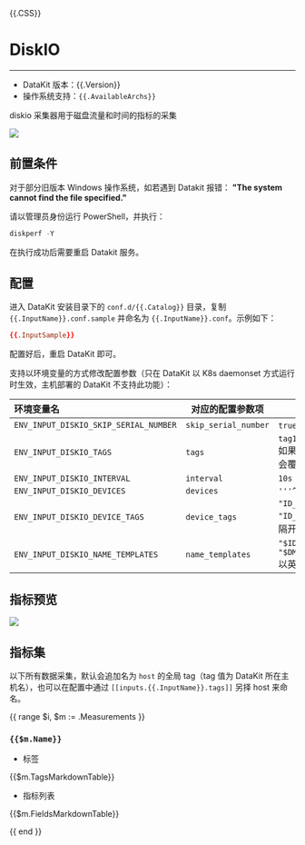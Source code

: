 {{.CSS}}
# DiskIO
---

- DataKit 版本：{{.Version}}
- 操作系统支持：`{{.AvailableArchs}}`

diskio 采集器用于磁盘流量和时间的指标的采集

![](imgs/input-diskio-01.png)

## 前置条件

对于部分旧版本 Windows 操作系统，如若遇到 Datakit 报错： **"The system cannot find the file specified."**

请以管理员身份运行 PowerShell，并执行：

```powershell
diskperf -Y
```

在执行成功后需要重启 Datakit 服务。

## 配置

进入 DataKit 安装目录下的 `conf.d/{{.Catalog}}` 目录，复制 `{{.InputName}}.conf.sample` 并命名为 `{{.InputName}}.conf`。示例如下：

```toml
{{.InputSample}}
```

配置好后，重启 DataKit 即可。

支持以环境变量的方式修改配置参数（只在 DataKit 以 K8s daemonset 方式运行时生效，主机部署的 DataKit 不支持此功能）：

| 环境变量名                            | 对应的配置参数项     | 参数示例                                                     |
| :---                                  | ---                  | ---                                                          |
| `ENV_INPUT_DISKIO_SKIP_SERIAL_NUMBER` | `skip_serial_number` | `true`/`false`                                               |
| `ENV_INPUT_DISKIO_TAGS`               | `tags`               | `tag1=value1,tag2=value2` 如果配置文件中有同名 tag，会覆盖它 |
| `ENV_INPUT_DISKIO_INTERVAL`           | `interval`           | `10s`                                                        |
| `ENV_INPUT_DISKIO_DEVICES`            | `devices`            | `'''^sdb\d*'''`                                              |
| `ENV_INPUT_DISKIO_DEVICE_TAGS`        | `device_tags`        | `"ID_FS_TYPE", "ID_FS_USAGE"` 以英文逗号隔开                 |
| `ENV_INPUT_DISKIO_NAME_TEMPLATES`     | `name_templates`     | `"$ID_FS_LABEL", "$DM_VG_NAME/$DM_LV_NAME"` 以英文逗号隔开   |

## 指标预览

![](imgs/input-diskio-02.png)

## 指标集

以下所有数据采集，默认会追加名为 `host` 的全局 tag（tag 值为 DataKit 所在主机名），也可以在配置中通过 `[[inputs.{{.InputName}}.tags]]` 另择 host 来命名。

{{ range $i, $m := .Measurements }}

### `{{$m.Name}}`

-  标签

{{$m.TagsMarkdownTable}}

- 指标列表

{{$m.FieldsMarkdownTable}}

{{ end }}
